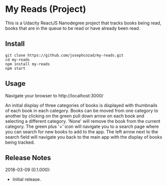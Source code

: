 # My Reads (Project)

This is a Udacity ReactJS Nanodegree project that tracks books being read, books that are in the queue to be read or have already been read.

## Install

```
git clone https://github.com/josephcozad/my-reads.git
cd my-reads
npm install my-reads
npm start
```

## Usage

Navigate your browser to http://localhost:3000/

An initial display of three categories of books is displayed with thumbnails of each book in each category. Books can be moved from one category to another by clicking on the green pull down arrow on each book and selecting a different category. 'None' will remove the book from the current category. The green plus '+' icon will navigate you to a search page where you can search for new books to add to the app. The left arrow next to the search field will navigate you back to the main app with the display of books being tracked.

## Release Notes

2018-03-09 (0.1.000):

* Initial release.
